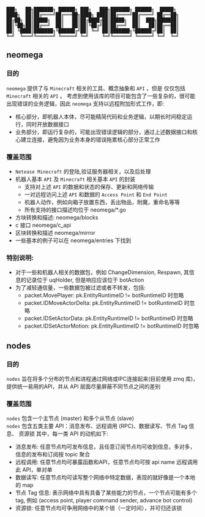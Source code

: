 ``` raw
███╗   ██╗███████╗ ██████╗ ███╗   ███╗███████╗ ██████╗  █████╗   
████╗  ██║██╔════╝██╔═══██╗████╗ ████║██╔════╝██╔════╝ ██╔══██╗  
██╔██╗ ██║█████╗  ██║   ██║██╔████╔██║█████╗  ██║  ███╗███████║  
██║╚██╗██║██╔══╝  ██║   ██║██║╚██╔╝██║██╔══╝  ██║   ██║██╔══██║  
██║ ╚████║███████╗╚██████╔╝██║ ╚═╝ ██║███████╗╚██████╔╝██║  ██║  
╚═╝  ╚═══╝╚══════╝ ╚═════╝ ╚═╝     ╚═╝╚══════╝ ╚═════╝ ╚═╝  ╚═╝  
``` 

## neomega
### 目的
`neomega` 提供了与 `Minecraft` 相关的工具、概念抽象和 `API` ，但是 仅仅包括 `Minecraft` 相关的 `API` 。
考虑到使用该库的项目可能包含了一些复杂的，很可能出现错误的业务逻辑，因此 `neomega` 支持以远程附加形式工作，即:
  - 核心部分，即机器人本体，尽可能精简代码和业务逻辑，以期长时间稳定运行，同时开放数据接口
  - 业务部分，即运行复杂的，可能出现错误逻辑的部分，通过上述数据接口和核心建立连接，避免因为业务本身的错误拖累核心部分正常工作
### 覆盖范围
- `Netease Minecraft` 的登陆,验证服务器相关，以及后处理
- 机器人基本 `API` 及 `Minecraft` 相关基本 `API` 的封装
  - 支持对上述 `API` 的数据和状态的保存、更新和网络传输
  - 一对远程访问上述 `API` 和数据的 `Access Point` 和 `End Point`
  - 机器人动作，例如向箱子放置东西，丢出物品，附魔，重命名等等
  - 所有支持的接口描述均位于 neomega/*.go
- 方块转换和描述: neomega/blocks
- c 接口 neomega/c_api
- 区块转换和描述 neomega/mirror
- 一些基本的例子可以在 neomega/entries 下找到

### 特别说明:
- 对于一些和机器人相关的数据包，例如 ChangeDimension, Respawn, 其信息的记录位于 uqHolder, 但是响应应该位于 botAction  
- 为了减轻通信量，一些数据包被过滤或者不转发，包括:  
  - packet.MovePlayer: pk.EntityRuntimeID != botRuntimeID 时忽略
  - packet.IDMoveActorDelta: pk.EntityRuntimeID != botRuntimeID 时忽略
  - packet.IDSetActorData: pk.EntityRuntimeID != botRuntimeID 时忽略
  - packet.IDSetActorMotion: pk.EntityRuntimeID != botRuntimeID 时忽略


## nodes
### 目的
`nodes` 旨在将多个分布的节点和进程通过网络或IPC连接起来(目前使用 zmq 库)，提供统一易用的API，并从 API 层面尽量屏蔽不同节点之间的差别  

### 覆盖范围
`nodes` 包含一个主节点 (master) 和多个从节点 (slave)  
`nodes` 包含五类主要 API：消息发布、远程调用 (RPC)、数据读写、节点 Tag 信息、 资源锁
其中，每一类 API 的动机如下:  
- 消息发布: 任意节点均可发布信息，且任意订阅节点均可收到信息，多对多，信息的发布和订阅按 topic 聚合
- 远程调用: 任意节点均可暴露函数和API，任意节点均可按 api name 远程调用此 API，单对单
- 数据读写: 任意节点均可读写整个网络中特定数据，表现的就好像是一个本地的 map
- 节点 Tag 信息: 表示网络中具有具备了某些能力的节点，一个节点可能有多个 tag, 例如 (access point, player command sender, advance bot control)
- 资源锁: 任意节点均可争用网络中的某个锁（一定时间），并可归还该锁